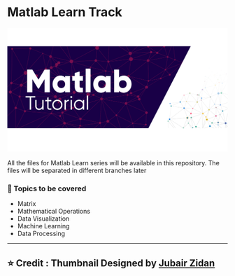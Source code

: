 # Matlab Learn Track

![Matlab Tutorial TM ; Designed by J Zidan](Assets/Slide15.PNG)

All the files for Matlab Learn series will be available in this repository. The files will be separated in different branches later 

### :scroll: Topics to be covered
* Matrix
* Mathematical Operations
* Data Visualization
* Machine Learning
* Data Processing
---
⭐ Credit :
Thumbnail Designed by [Jubair Zidan](https://www.behance.net/jubairzidan99)
----
